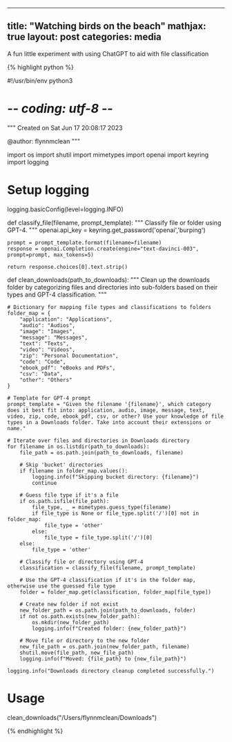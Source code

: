 
---
title:  "Watching birds on the beach"
mathjax: true
layout: post
categories: media
---




A fun little experiment with using ChatGPT to aid with file classification


{% highlight python %}

#!/usr/bin/env python3
# -*- coding: utf-8 -*-
"""
Created on Sat Jun 17 20:08:17 2023

@author: flynnmclean
"""

import os
import shutil
import mimetypes
import openai
import keyring
import logging

# Setup logging
logging.basicConfig(level=logging.INFO)

def classify_file(filename, prompt_template):
    """
    Classify file or folder using GPT-4.
    """
    openai.api_key = keyring.get_password('openai','burping')

    prompt = prompt_template.format(filename=filename)
    response = openai.Completion.create(engine="text-davinci-003", prompt=prompt, max_tokens=5)

    return response.choices[0].text.strip()

def clean_downloads(path_to_downloads):
    """
    Clean up the downloads folder by categorizing files and directories 
    into sub-folders based on their types and GPT-4 classification.
    """

    # Dictionary for mapping file types and classifications to folders
    folder_map = {
        "application": "Applications",
        "audio": "Audios",
        "image": "Images",
        "message": "Messages",
        "text": "Texts",
        "video": "Videos",
        "zip": "Personal Documentation",
        "code": "Code",
        "ebook_pdf": "eBooks and PDFs",
        "csv": "Data",
        "other": "Others"
    }

    # Template for GPT-4 prompt
    prompt_template = "Given the filename '{filename}', which category does it best fit into: application, audio, image, message, text, video, zip, code, ebook_pdf, csv, or other? Use your knowledge of file types in a Downloads folder. Take into account their extensions or name."

    # Iterate over files and directories in Downloads directory
    for filename in os.listdir(path_to_downloads):
        file_path = os.path.join(path_to_downloads, filename)

        # Skip 'bucket' directories
        if filename in folder_map.values():
            logging.info(f"Skipping bucket directory: {filename}")
            continue

        # Guess file type if it's a file
        if os.path.isfile(file_path):
            file_type, _ = mimetypes.guess_type(filename)
            if file_type is None or file_type.split('/')[0] not in folder_map:
                file_type = 'other'
            else:
                file_type = file_type.split('/')[0]
        else:
            file_type = 'other'

        # Classify file or directory using GPT-4
        classification = classify_file(filename, prompt_template)

        # Use the GPT-4 classification if it's in the folder map, otherwise use the guessed file type
        folder = folder_map.get(classification, folder_map[file_type])

        # Create new folder if not exist
        new_folder_path = os.path.join(path_to_downloads, folder)
        if not os.path.exists(new_folder_path):
            os.mkdir(new_folder_path)
            logging.info(f"Created folder: {new_folder_path}")

        # Move file or directory to the new folder
        new_file_path = os.path.join(new_folder_path, filename)
        shutil.move(file_path, new_file_path)
        logging.info(f"Moved: {file_path} to {new_file_path}")

    logging.info("Downloads directory cleanup completed successfully.")

# Usage
clean_downloads("/Users/flynnmclean/Downloads")

{% endhighlight %}


